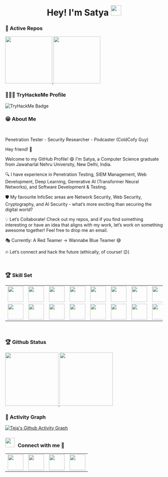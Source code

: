 <!--
- 🔭 I’m currently working on ... 

- 👯 I’m looking to collaborate on ...
- 🤔 I’m looking for help with ...
- 💬 Ask me about ...
- 📫 How to reach me: ...
- 😄 Pronouns: ...
- ⚡ Fun fact: ...
-->

<h1 align="center"> Hey! I'm Satya <img src="https://media.giphy.com/media/hvRJCLFzcasrR4ia7z/giphy.gif" width="33"></h1>

### 👀 Active Repos
<p align="left">
    <a href="https://github.com/imsatyasaiteja/DVWA_Exploitation">
        <img height="150em" src="https://github-readme-stats.vercel.app/api/pin/?username=imsatyasaiteja&repo=DVWA_Exploitation&theme=prussian" />
    </a>
    <a href="https://github.com/imsatyasaiteja/Network_Science">
        <img height="150em" src="https://github-readme-stats.vercel.app/api/pin/?username=imsatyasaiteja&repo=Network_Science&theme=prussian" />
    </a>
</p>

### 👨🏻‍💻 TryHackeMe Profile
![TryHackMe Badge](https://tryhackme-badges.s3.amazonaws.com/ColdCofyGuy.png)

### 😁 About Me
<br>
<p>Penetration Tester - Security Researcher - Podcaster (ColdCofy Guy)

Hey friend! 🤝

Welcome to my GitHub Profile! 😄 I'm Satya, a Computer Science graduate from Jawaharlal Nehru University, New Delhi, India.

🔍 I have experience in Penetration Testing, SIEM Management, Web Development, Deep Learning, Generative AI (Transformer Neural Networks), and Software Development & Testing.

🛡️ My favourite InfoSec areas are Network Security, Web Security, Cryptography, and AI Security - what’s more exciting than securing the digital world?

💡 Let’s Collaborate! Check out my repos, and if you find something interesting or have an idea that aligns with my work, let’s work on something awesome together! Feel free to drop me an email.

🎭 Currently: A Red Teamer → Wannabe Blue Teamer 😅

🔥 Let’s connect and hack the future (ethically, of course! 😉)
</p>
<br>

### 🏆 Skill Set
<table>
  <tr>
      <td><img src="https://github.com/user-attachments/assets/e6065191-84de-4c8c-91de-34dfef4a0909" width="50"></td>
      <td><img src="https://img.icons8.com/color/480/null/tensorflow.png" width="50"></td>
      <td><img src="https://img.icons8.com/color/240/null/python--v1.png" width="50"></td>
      <td><img src="https://www.kali.org/tools/metasploit-framework/images/metasploit-framework-logo.svg" width="50"></td>
      <td><img src="https://www.kali.org/tools/burpsuite/images/burpsuite-logo.svg" width="50"></td>
      <td><img src="https://www.kali.org/tools/nmap/images/nmap-logo.svg" width="50"></td>
      <td><img src="https://www.kali.org/tools/sqlmap/images/sqlmap-logo.svg" width="50"></td>
      <td><img src="https://www.kali.org/tools/tcpdump/images/tcpdump-logo.svg" width="50"></td>
      <td><img src="https://www.kali.org/tools/netcat/images/netcat-logo.svg" width="50"></td>
      <td><img src="https://www.kali.org/tools/wireshark/images/wireshark-logo.svg" width="50"></td>
      <td><img src="https://img.icons8.com/color/480/null/pycharm.png" width="50"></td>
  </tr>
  <tr>
      <td><img src="https://www.kali.org/tools/hydra/images/hydra-logo.svg" width="50"></td>
      <td><img src="https://www.kali.org/tools/john/images/john-logo.svg" width="50"></td>
      <td><img src="https://www.kali.org/tools/hashcat/images/hashcat-logo.svg" width="50"></td>
      <td><img src="https://www.kali.org/tools/peass-ng/images/peass-ng-logo.svg" width="50"></td>
      <td><img src="https://www.kali.org/tools/mimikatz/images/mimikatz-logo.svg" width="50"></td>
      <td><img src="https://cdn.iconscout.com/icon/free/png-256/mysql-3521596-2945040.png?raw=true" width="50"></td>
      <td><img src="https://github.com/user-attachments/assets/4e53ab3e-e480-46b0-ae06-30989fe93de0" width="50"></td>
      <td><img src="https://cdn.iconscout.com/icon/free/png-256/javascript-1-225993.png?raw=true" width="50"></td>
      <td><img src="https://img.icons8.com/color/240/null/numpy.png" width="50"></td>
      <td><img src="https://img.icons8.com/color/480/null/pandas.png" width="50"></td>
      <td><img src="https://img.icons8.com/color/480/null/opencv.png" width="50"></td>
<!--       <td><img src="https://huggingface.co/front/assets/huggingface_logo-noborder.svg" width="50"></td> -->
<!--       <td><img src="https://pytorch.org/tutorials/_static/img/thumbnails/cropped/profiler.png" width="50"></td> -->
<!--       <td><img src="https://cdn.iconscout.com/icon/free/png-256/visual-studio-code-3251603-2724650.png?raw=true" width="50"></td> -->
  </tr>

</table>
<br/>

### 🏆 Github Status
<p align="left">
    <a href="https://github.com/imsatyasaiteja">
        <img height="170em" src="https://github-readme-stats.zohan.tech/api?username=imsatyasaiteja&show_icons=true&theme=prussian&include_all_commits=true" />
        <img height="170em" src="https://github-readme-stats.zohan.tech/api/top-langs/?username=imsatyasaiteja&theme=prussian&layout=compact" />
    </a>
</p>

### 👀 Activity Graph
[![Teja's Github Activity Graph](https://github-readme-activity-graph.vercel.app/graph?username=imsatyasaiteja&theme=react-dark)](https://github-readme-activity-graph.vercel.app)

### <h3 align="left"> <img src="https://media.giphy.com/media/iY8CRBdQXODJSCERIr/giphy.gif" width="30" height="30" style="margin-right: 10px;">Connect with me 🤝 </h3>

<p align="left">
<table>
  <tr>
    <a style="margin-left: 10px;"  target="_blank" href="https://www.linkedin.com/in/imsatyasaiteja">
        <td><img src="https://encrypted-tbn0.gstatic.com/images?q=tbn:ANd9GcRokEYt0yyh6uNDKL8uksVLlhZ35laKNQgZ9g&s" width="50"></td>
    </a>
    <a style="margin-left: 10px;" target="_blank" href="https://imsatyasaiteja.github.io/portfolio">
        <td><img src="https://cdn.iconscout.com/icon/free/png-256/web-earth-online-market-planet-search-secure-1-9563.png" width="50"></td>
    </a>
    <a style="margin-left: 10px;" target="_blank" href="https://instagram.com/imsatyasaiteja"">
        <td><img src="https://github.com/user-attachments/assets/fdd0bd13-116a-4a6e-90d9-5a7c6bc298ff" width="50"></td>
    </a>
    <a style="margin-left: 10px;" target="_blank" href="https://twitter.com/imsatyasaiteja">
        <td><img src="https://github.com/user-attachments/assets/dfcef2d8-bcd8-4fa6-a70b-f50d91025fc7" width="50"></td>
    </a>
  </tr>
</table>
 
</p>
<!-- - [Linked In]() -->
